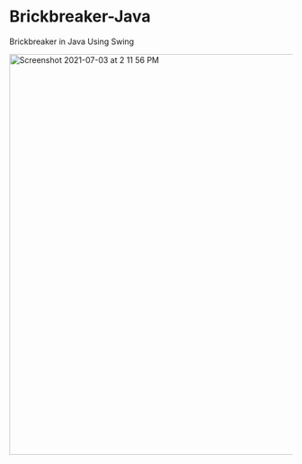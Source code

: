 # Brickbreaker-Java

Brickbreaker in Java Using Swing

<img width="713" alt="Screenshot 2021-07-03 at 2 11 56 PM" src="https://user-images.githubusercontent.com/82046907/124348647-b6d20b80-dc08-11eb-8d0b-b39f35483282.png">
